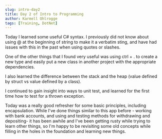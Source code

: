 ```yaml
---
slug: intro-day2
title: Day 2 of Intro to Programming
author: Karmell Ohlrogge
tags: [Training, DotNet]
---
```


Today I learned some useful C# syntax. I previously did not know about using @ at the beginning of string to make it a verbatim sting, and have had issues with this in the past when using quotes or slashes. 

One of the other things that I found very useful was using ctrl + . to create a new type and easily put a new class in another project with the appropriate dependencies. 

I also learned the difference between the stack and the heap (value defined by struct vs value defined by a class).

I continued to gain insight into ways to unit test, and learned for the first time how to test for a thrown exception. 

Today was a really good refresher for some basic principles, including encapsulation. While I've done things similar to this app before - working with bank accounts, and using and testing methods for withdrawing and depositing- it has been awhile and I've been getting rusty while trying to learn other things, so I'm happy to be revisiting some old concepts while filling in the holes in the foundation and learning new things.   

